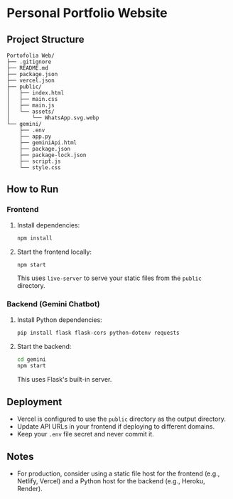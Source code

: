 # Personal Portfolio Website

## Project Structure

```
Portofolia Web/
├── .gitignore
├── README.md
├── package.json
├── vercel.json
├── public/
│   ├── index.html
│   ├── main.css
│   ├── main.js
│   └── assets/
│       └── WhatsApp.svg.webp
└── gemini/
    ├── .env
    ├── app.py
    ├── geminiApi.html
    ├── package.json
    ├── package-lock.json
    ├── script.js
    └── style.css
```

## How to Run

### Frontend
1. Install dependencies:
   ```bash
   npm install
   ```
2. Start the frontend locally:
   ```bash
   npm start
   ```
   This uses `live-server` to serve your static files from the `public` directory.

### Backend (Gemini Chatbot)
1. Install Python dependencies:
   ```bash
   pip install flask flask-cors python-dotenv requests
   ```
2. Start the backend:
   ```bash
   cd gemini
   npm start
   ```
   This uses Flask's built-in server.

## Deployment
- Vercel is configured to use the `public` directory as the output directory.
- Update API URLs in your frontend if deploying to different domains.
- Keep your `.env` file secret and never commit it.

## Notes
- For production, consider using a static file host for the frontend (e.g., Netlify, Vercel) and a Python host for the backend (e.g., Heroku, Render).